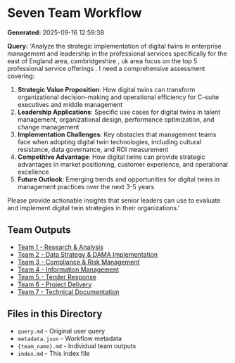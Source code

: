 # Seven Team Workflow

**Generated:** 2025-09-16 12:59:38

**Query:** 
'Analyze the strategic implementation of digital twins in enterprise management and leadership in the professional services  specifically for the east of England area, cambridgeshire , uk area focus on the top 5 professional service offerings . I need a comprehensive assessment covering:                                                                             

1. **Strategic Value Proposition**: How digital twins can transform organizational decision-making and operational efficiency for C-suite executives and middle management
2. **Leadership Applications**: Specific use cases for digital twins in talent management, organizational design, performance optimization, and change management
3. **Implementation Challenges**: Key obstacles that management teams face when adopting digital twin technologies, including cultural resistance, data governance, and ROI measurement
4. **Competitive Advantage**: How digital twins can provide strategic advantages in market positioning, customer experience, and operational excellence                                                
5. **Future Outlook**: Emerging trends and opportunities for digital twins in management practices over the next 3-5 years

Please provide actionable insights that senior leaders can use to evaluate and implement digital twin strategies in their organizations.'

## Team Outputs

- [Team 1 - Research & Analysis](./team_1_-_research_and_analysis.md)
- [Team 2 - Data Strategy & DAMA Implementation](./team_2_-_data_strategy_and_dama_implementation.md)
- [Team 3 - Compliance & Risk Management](./team_3_-_compliance_and_risk_management.md)
- [Team 4 - Information Management](./team_4_-_information_management.md)
- [Team 5 - Tender Response](./team_5_-_tender_response.md)
- [Team 6 - Project Delivery](./team_6_-_project_delivery.md)
- [Team 7 - Technical Documentation](./team_7_-_technical_documentation.md)

## Files in this Directory

- `query.md` - Original user query
- `metadata.json` - Workflow metadata
- `{team_name}.md` - Individual team outputs
- `index.md` - This index file
